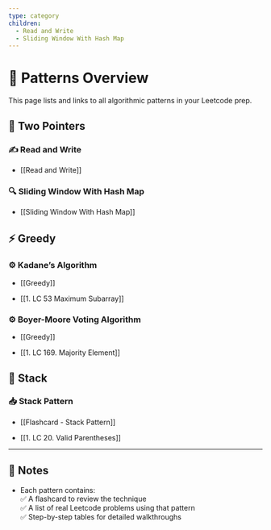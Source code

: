 ```yaml
---
type: category
children:
  - Read and Write
  - Sliding Window With Hash Map
---
```

# 🧠 Patterns Overview

This page lists and links to all algorithmic patterns in your Leetcode prep.

## 🔁 Two Pointers

### ✍️ Read and Write

- [[Read and Write]]
    

### 🔍 Sliding Window With Hash Map

- [[Sliding Window With Hash Map]]
    

## ⚡ Greedy

### ⚙️ Kadane’s Algorithm

- [[Greedy]]
    
- [[1. LC 53 Maximum Subarray]]
    

### ⚙️ Boyer-Moore Voting Algorithm

- [[Greedy]]
    
- [[1. LC 169. Majority Element]]
    

## 🧱 Stack

### 📥 Stack Pattern

- [[Flashcard - Stack Pattern]]
    
- [[1. LC 20. Valid Parentheses]]
    

---

## 📎 Notes

- Each pattern contains:  
    ✅ A flashcard to review the technique  
    ✅ A list of real Leetcode problems using that pattern  
    ✅ Step-by-step tables for detailed walkthroughs